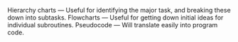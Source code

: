 Hierarchy charts — Useful for identifying the major task, and breaking these down into subtasks.
Flowcharts — Useful for getting down initial ideas for individual subroutines.
Pseudocode — Will translate easily into program code.